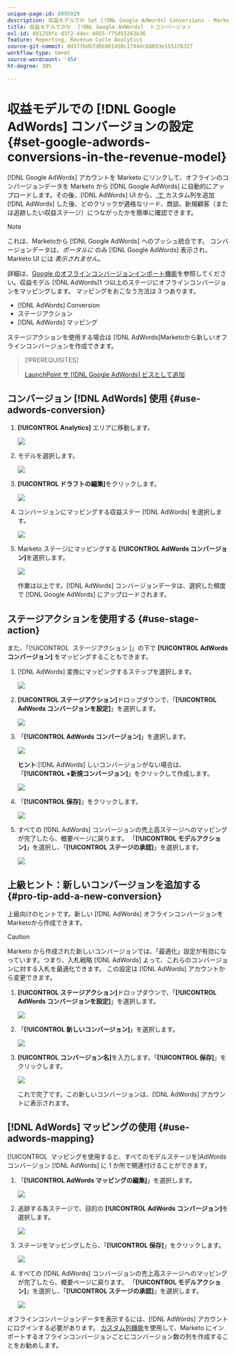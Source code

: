 ```yaml
---
unique-page-id: 6095029
description: 収益モデルでの Set [!DNL Google AdWords] Conversions - Marketo ドキュメント – 製品ドキュメント
title: 収益モデルでのセ  [!DNL Google AdWords]  トコンバージョン
exl-id: dd1259fc-d3f2-44ec-8055-f75d55263b36
feature: Reporting, Revenue Cycle Analytics
source-git-commit: 0d37fbdb7d08901458c1744dc68893e155176327
workflow-type: tm+mt
source-wordcount: '454'
ht-degree: 38%

---
```


# 収益モデルでの [!DNL Google AdWords] コンバージョンの設定 {#set-google-adwords-conversions-in-the-revenue-model}

[!DNL Google AdWords] アカウントを Marketo にリンクして、オフラインのコンバージョンデータを Marketo から [!DNL Google AdWords] に自動的にアップロードします。その後、[!DNL AdWords] UI から、[ で ](https://support.google.com/adwords/answer/3073556) カスタム列を追加 [!DNL AdWords] した後、どのクリックが適格なリード、商談、新規顧客（または追跡したい収益ステージ）につながったかを簡単に確認できます。

>[!NOTE]
>
>これは、Marketoから [!DNL Google AdWords] へのプッシュ統合です。 コンバージョンデータは、_ポータルに_ のみ [!DNL Google AdWords] 表示され、Marketo UI には _表示されません_。

詳細は、[Google のオフラインコンバージョンインポート機能](https://support.google.com/adwords/answer/2998031?hl=en)を参照してください。収益モデル [!DNL AdWords]1 つ以上のステージにオフラインコンバージョンをマッピングします。 マッピングをおこなう方法は 3 つあります。

* [!DNL AdWords] Conversion
* ステージアクション
* [!DNL AdWords] マッピング

ステージアクションを使用する場合は [!DNL AdWords]Marketoから新しいオフラインコンバージョンを作成できます。

>[!PREREQUISITES]
>
>[LaunchPoint サ  [!DNL Google AdWords]  ビスとして追加 ](/help/marketo/product-docs/administration/additional-integrations/add-google-adwords-as-a-launchpoint-service.md)

## コンバージョン [!DNL AdWords] 使用 {#use-adwords-conversion}

1. **[!UICONTROL Analytics]** エリアに移動します。

   ![](assets/image2015-2-23-18-3a9-3a34.png)

1. モデルを選択します。

   ![](assets/image2015-2-23-18-3a3-3a12.png)

1. **[!UICONTROL ドラフトの編集]**&#x200B;をクリックします。

   ![](assets/image2015-3-10-15-3a3-3a20.png)

1. コンバージョンにマッピングする収益ステー [!DNL AdWords] を選択します。

   ![](assets/image2015-2-26-16-3a40-3a2.png)

1. Marketo ステージにマッピングする **[!UICONTROL AdWords コンバージョン]**&#x200B;を選択します。

   ![](assets/image2015-2-26-16-3a46-3a15.png)

   作業は以上です。[!DNL AdWords] コンバージョンデータは、選択した頻度で [!DNL Google AdWords] にアップロードされます。

## ステージアクションを使用する {#use-stage-action}

また、「[!UICONTROL &#x200B; ステージアクション &#x200B;]」の下で **[!UICONTROL AdWords コンバージョン]** をマッピングすることもできます。

1. [!DNL AdWords] 変換にマッピングするステップを選択します。

   ![](assets/image2015-2-26-16-3a40-3a2.png)

1. **[!UICONTROL ステージアクション]**&#x200B;ドロップダウンで、「**[!UICONTROL AdWords コンバージョンを設定]**」を選択します。

   ![](assets/image2015-2-26-16-3a52-3a24.png)

1. 「**[!UICONTROL AdWords コンバージョン]**」を選択します。

   ![](assets/image2015-2-26-16-3a54-3a47.png)

   **ヒント**:[!DNL AdWords] しいコンバージョンがない場合は、「**[!UICONTROL +新規コンバージョン]**」をクリックして作成します。

   ![](assets/image2015-2-26-21-3a22-3a10.png)

1. 「**[!UICONTROL 保存]**」をクリックします。

   ![](assets/image2015-2-26-16-3a56-3a2.png)

1. すべての [!DNL AdWords] コンバージョンの売上高ステージへのマッピングが完了したら、概要ページに戻ります。 「**[!UICONTROL モデルアクション]**」を選択し、「**[!UICONTROL ステージの承認]**」を選択します。

   ![](assets/image2015-2-27-12-3a20-3a20.png)

## 上級ヒント：新しいコンバージョンを追加する {#pro-tip-add-a-new-conversion}

上級向けのヒントです。新しい [!DNL AdWords] オフラインコンバージョンをMarketoから作成できます。

>[!CAUTION]
>
>Marketo から作成された新しいコンバージョンでは、「最適化」設定が有効になっています。つまり、入札戦略 [!DNL AdWords] よって、これらのコンバージョンに対する入札を最適化できます。 この設定は [!DNL AdWords] アカウントから変更できます。

1. **[!UICONTROL ステージアクション]**&#x200B;ドロップダウンで、「**[!UICONTROL AdWords コンバージョンを設定]**」を選択します。

   ![](assets/image2015-2-26-16-3a52-3a24.png)

1. 「**[!UICONTROL 新しいコンバージョン]**」を選択します。

   ![](assets/image2015-2-26-21-3a22-3a10.png)

1. **[!UICONTROL コンバージョン名]**&#x200B;を入力します。「**[!UICONTROL 保存]**」をクリックします。

   ![](assets/image2015-2-26-21-3a24-3a7.png)

   これで完了です。この新しいコンバージョンは、[!DNL AdWords] アカウントに表示されます。

## [!DNL AdWords] マッピングの使用 {#use-adwords-mapping}

[!UICONTROL &#x200B; マッピングを使用すると、すべてのモデルステージを &#x200B;]AdWords コンバージョン [!DNL AdWords] に 1 か所で関連付けることができます。

1. 「**[!UICONTROL AdWords マッピングの編集]**」を選択します。

   ![](assets/image2015-2-26-17-3a3-3a29.png)

1. 追跡する各ステージで、目的の **[!UICONTROL AdWords コンバージョン]**&#x200B;を選択します。

   ![](assets/image2015-2-26-17-3a6-3a15.png)

1. ステージをマッピングしたら、「**[!UICONTROL 保存]**」をクリックします。

   ![](assets/image2015-2-26-17-3a7-3a48.png)

1. すべての [!DNL AdWords] コンバージョンの売上高ステージへのマッピングが完了したら、概要ページに戻ります。 「**[!UICONTROL モデルアクション]**」を選択し、「**[!UICONTROL ステージの承認]**」を選択します。

   ![](assets/image2015-2-27-12-3a20-3a20.png)

オフラインコンバージョンデータを表示するには、[!DNL AdWords] アカウントにログインする必要があります。 [カスタム列機能](https://support.google.com/adwords/answer/3073556)を使用して、Marketo にインポートするオフラインコンバージョンごとにコンバージョン数の列を作成することをお勧めします。
